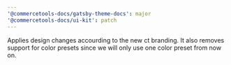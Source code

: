 ```yaml
---
'@commercetools-docs/gatsby-theme-docs': major
'@commercetools-docs/ui-kit': patch
---
```


Applies design changes accourding to the new ct branding. It also removes support for color presets since we will only use one color preset from now on.

